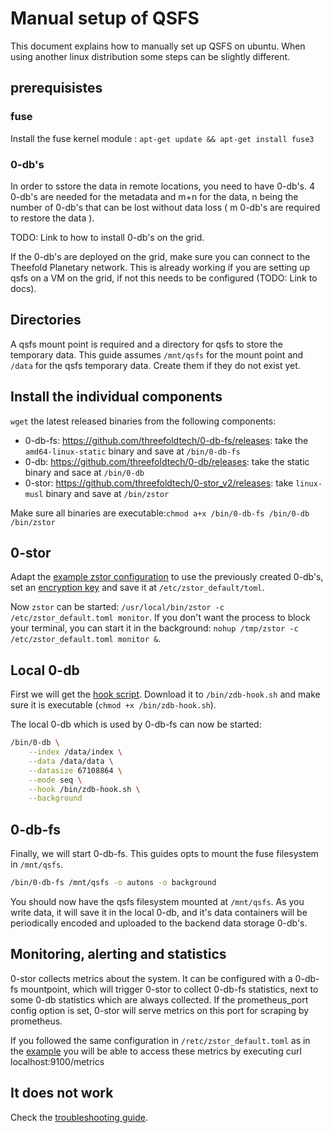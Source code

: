 # Manual setup of QSFS

This document explains how to manually set up QSFS on ubuntu. When using another linux distribution some steps can be slightly different.

## prerequisistes

### fuse

Install the fuse kernel module : `apt-get update && apt-get install fuse3`

### 0-db's

In order to sstore the data in remote locations, you need to have 0-db's.
4 0-db's are needed for the metadata and m+n for the data, n being the number of 0-db's that can be lost without data loss ( m 0-db's are required to restore the data ).

TODO: Link to how to install 0-db's on the grid.

If the 0-db's are deployed on the grid, make sure you can connect to the Theefold Planetary network.
This is already working if you are setting up qsfs on a VM on the grid, if not this needs to be configured (TODO: Link to docs).

## Directories

A qsfs mount point is required and a directory for qsfs to store the temporary data.
This guide assumes `/mnt/qsfs` for the mount point and `/data` for the qsfs temporary data. Create them if they do not exist yet.

## Install the individual components

`wget` the latest released binaries from the following components:

- 0-db-fs: <https://github.com/threefoldtech/0-db-fs/releases>: take the `amd64-linux-static` binary and save at `/bin/0-db-fs`
- 0-db: <https://github.com/threefoldtech/0-db/releases>: take the static binary and sace at `/bin/0-db`
- 0-stor: <https://github.com/threefoldtech/0-stor_v2/releases>: take `linux-musl` binary and save at `/bin/zstor`

Make sure all binaries are executable:`chmod a+x /bin/0-db-fs /bin/0-db /bin/zstor`

## 0-stor

Adapt the [example zstor configuration](./example_zstor_config.toml) to use the previously created 0-db's, set an [encryption key](./encryption.md) and save it at `/etc/zstor_default/toml`.

Now `zstor` can be started: `/usr/local/bin/zstor -c /etc/zstor_default.toml monitor`. If you don't want the process to block your terminal, you can start it in the background: `nohup /tmp/zstor -c /etc/zstor_default.toml monitor &`.

## Local 0-db

First we will get the [hook script](../lib/zdb-hook.sh).  Download it to `/bin/zdb-hook.sh` and make sure it is executable (`chmod +x /bin/zdb-hook.sh`).

The local 0-db which is used by 0-db-fs can now be started:

```sh
/bin/0-db \
    --index /data/index \
    --data /data/data \
    --datasize 67108864 \
    --mode seq \
    --hook /bin/zdb-hook.sh \
    --background
```

## 0-db-fs

Finally, we will start 0-db-fs. This guides opts to mount the fuse filesystem in `/mnt/qsfs`.

```sh
/bin/0-db-fs /mnt/qsfs -o autons -o background
```

You should now have the qsfs filesystem mounted at `/mnt/qsfs`. As you write data, it will save it in the local 0-db, and it's data containers will be periodically encoded and uploaded to the backend data storage 0-db's.

## Monitoring, alerting and statistics

0-stor collects metrics about the system. It can be configured with a 0-db-fs mountpoint, which will trigger 0-stor to collect 0-db-fs statistics, next to some 0-db statistics which are always collected. If the prometheus_port config option is set, 0-stor will serve metrics on this port for scraping by prometheus.

If you followed the same configuration in `/retc/zstor_default.toml` as in the [example](./example_zstor_config.toml) you will be able to access these metrics by executing curl localhost:9100/metrics

## It does not work

Check the [troubleshooting guide](./troubleshooting.md).
